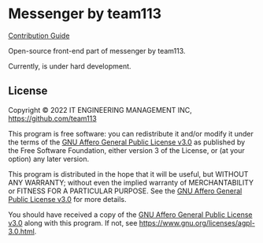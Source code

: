 Messenger by team113
====================

[Contribution Guide](https://github.com/team113/messenger/blob/main/CONTRIBUTING.md)  

Open-source front-end part of messenger by team113.

Currently, is under hard development.




## License

Copyright © 2022 IT ENGINEERING MANAGEMENT INC, <https://github.com/team113>

This program is free software: you can redistribute it and/or modify it under the terms of the [GNU Affero General Public License v3.0] as published by the Free Software Foundation, either version 3 of the License, or (at your option) any later version.

This program is distributed in the hope that it will be useful, but WITHOUT ANY WARRANTY; without even the implied warranty of MERCHANTABILITY or FITNESS FOR A PARTICULAR PURPOSE.  See the [GNU Affero General Public License v3.0] for more details.

You should have received a copy of the [GNU Affero General Public License v3.0] along with this program. If not, see <https://www.gnu.org/licenses/agpl-3.0.html>.




[GNU Affero General Public License v3.0]: https://github.com/team113/messenger/blob/main/LICENSE.md
